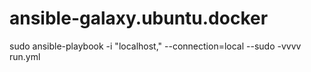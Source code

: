 ansible-galaxy.ubuntu.docker
================================

sudo ansible-playbook -i "localhost," --connection=local --sudo -vvvv run.yml


